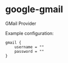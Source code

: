 google-gmail
=====================

GMail Provider

Example configuration:

    gmail {
        username = ""
        password = ""
    }
    


